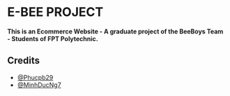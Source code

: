 # E-BEE PROJECT

**This is an Ecommerce Website - A graduate project of the BeeBoys Team - Students of FPT Polytechnic.**

## Credits
- [@Phucpb29](https://github.com/Phucpb29)
- [@MinhDucNg7](https://github.com/MinhDucNg7)

